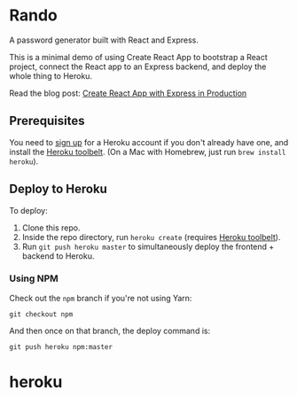 # Rando

A password generator built with React and Express.

This is a minimal demo of using Create React App to bootstrap a React project, connect the React app to an Express backend, and deploy the whole thing to Heroku.

Read the blog post: [Create React App with Express in
Production](https://daveceddia.com/create-react-app-express-production/)

## Prerequisites

You need to [sign up](https://heroku.com/) for a Heroku account if you don't already have one, and install the [Heroku toolbelt](https://devcenter.heroku.com/articles/heroku-cli). (On a Mac with Homebrew, just run `brew install heroku`).

## Deploy to Heroku

To deploy:

1. Clone this repo.
2. Inside the repo directory, run `heroku create` (requires [Heroku toolbelt](https://devcenter.heroku.com/articles/heroku-cli)).
3. Run `git push heroku master` to simultaneously deploy the frontend + backend to Heroku.

### Using NPM

Check out the `npm` branch if you're not using Yarn:

`git checkout npm`

And then once on that branch, the deploy command is:

`git push heroku npm:master`
# heroku
